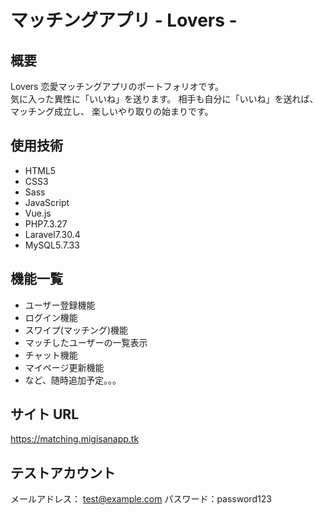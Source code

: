 # マッチングアプリ - Lovers -

## 概要

Lovers
恋愛マッチングアプリのポートフォリオです。  
気に入った異性に「いいね」を送ります。
相手も自分に「いいね」を送れば、マッチング成立し、
楽しいやり取りの始まりです。

## 使用技術

-   HTML5
-   CSS3
-   Sass
-   JavaScript
-   Vue.js
-   PHP7.3.27
-   Laravel7.30.4
-   MySQL5.7.33

## 機能一覧

-   ユーザー登録機能
-   ログイン機能
-   スワイプ(マッチング)機能
-   マッチしたユーザーの一覧表示
-   チャット機能
-   マイページ更新機能
-   など、随時追加予定。。。

## サイト URL

<https://matching.migisanapp.tk>

## テストアカウント

メールアドレス： test@example.com
パスワード：password123
